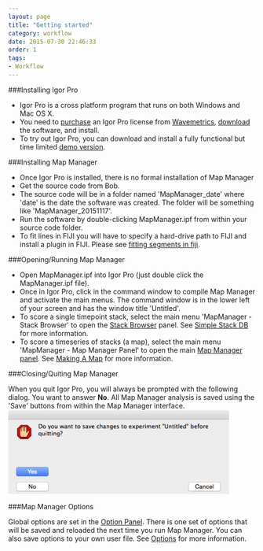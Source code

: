 ```yaml
---
layout: page
title: "Getting started"
category: workflow
date: 2015-07-30 22:46:33
order: 1
tags:
- Workflow
---
```


###Installing Igor Pro

 - Igor Pro is a cross platform program that runs on both Windows and Mac OS X.
 - You need to [purchase][2] an Igor Pro license from [Wavemetrics][1], [download][3] the software, and install.
 - To try out Igor Pro, you can download and install a fully functional but time limited [demo version][4].

###Installing Map Manager

 - Once Igor Pro is installed, there is no formal installation of Map Manager
 - Get the source code from Bob.
 - The source code will be in a folder named 'MapManager_date' where 'date' is the date the software was created. The folder will be something like 'MapManager_20151117'.
 - Run the software by double-clicking MapManager.ipf from within your source code folder.
 - To fit lines in FIJI you will have to specify a hard-drive path to FIJI and install a plugin in FIJI. Please see [fitting segments in fiji][7].
 
###Opening/Running Map Manager

 - Open MapManager.ipf into Igor Pro (just double click the MapManager.ipf file).
 - Once in Igor Pro, click in the command window to compile Map Manager and activate the main menus. The command window is in the lower left of your screen and has the window title 'Untitled'.
 - To score a single timepoint stack, select the main menu 'MapManager - Stack Browser' to open the [Stack Browser][6] panel. See [Simple Stack DB][10] for more information.
 - To score a timeseries of stacks (a map), select the main menu 'MapManager - Map Manager Panel' to open the main [Map Manager panel][5]. See [Making A Map][11] for more information.

###Closing/Quiting Map Manager

When you quit Igor Pro, you will always be prompted with the following dialog. You want to answer **No**. All Map Manager analysis is saved using the 'Save' buttons from within the Map Manager interface.
<IMG class="img-float-left" SRC="../images/mm3/quit-igor.png" WIDTH="450">
<div class="print-page-break"></div>

###Map Manager Options

Global options are set in the [Option Panel][9]. There is one set of options that will be saved and reloaded the next time you run Map Manager. You can also save options to your own user file. See [Options][9] for more information.


[1]: https://www.wavemetrics.com/index.html
[2]: https://www.wavemetrics.com/order/order1.php?type=Academic
[3]: https://www.wavemetrics.com/support/versions.htm
[4]: https://www.wavemetrics.com/support/demos.htm
[5]: /mapmanager/main-panel/
[6]: /mapmanager/stack-browser/
[7]: /mapmanager/fitting-segments-in-fiji/
[8]: /mapmanager/user-files/
[9]: /mapmanager/stackdb-options-panel/
[10]: /mapmanager/simple-stack-db/
[11]: /mapmanager/making-a-map/
